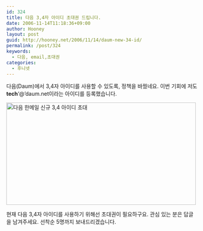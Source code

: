 ```yaml
---
id: 324
title: 다음 3,4자 아이디 초대권 드립니다.
date: 2006-11-14T11:18:36+09:00
author: Hooney
layout: post
guid: http://hooney.net/2006/11/14/daum-new-34-id/
permalink: /post/324
keywords:
  - 다음, email,초대권
categories:
  - 후니넷
---
```

다음(Daum)에서 3,4자 아이디를 사용할 수 있도록, 정책을 바꿨네요. 이번 기회에 저도 **tech**&#8216;@&#8217;daum.net이라는 아이디를 등록했습니다.

[<img src="/uploads/2006/daumNewID.jpg" width="500" height="270" alt="다음 한메일 신규 3,4 아이디 초대" title="다음 한메일 신규 3,4 아이디 초대" />](http://mail.daum.net/event/mylibrary/)

현재 다음 3,4자 아이디를 사용하기 위해선 초대권이 필요하구요. 관심 있는 분은 답글을 남겨주세요. 선착순 5명까지 보내드리겠습니다.